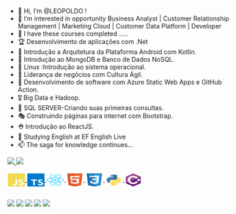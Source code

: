 - 👋 Hi, I’m @LEOPOLDO !
- 👀 I’m interested in opportunity Business Analyst | Customer Relationship Management | Marketing Cloud | Customer Data Platform | Developer 
- 🌱 I have these courses completed .....
- 🏆 Desenvolvimento de aplicações com .Net
- 🥊 Introdução a Arquitetura da Plataforma Android com Kotlin.
- 💎 Introdução ao MongoDB e Banco de Dados NoSQL.
- 🥇 Linux :Introdução ao sistema operacional.
- 🥈 Liderança de negócios com Cultura Ágil.
- 🏅 Desenvolvimento de software com Azure Static Web Apps e GitHub Action.
- 🎖  Big Data e Hadoop.
- 👘 SQL SERVER-Criando suas primeiras consultas.
- 🎭 Construindo páginas para internet com Bootstrap.
- ⛑  Introdução ao ReactJS.
- 💞️ Studying English at EF English Live
- 📫 The saga for knowledge continues...

 <div>
  <a href="https://github.com/LEOBLACKGOSPEL">
  <img height="180em" src="https://github-readme-stats.vercel.app/api?username=LEOBLACKGOSPEL&show_icons=true&theme=dracula&include_all_commits=true&count_private=true"/>
  <img height="180em" src="https://github-readme-stats.vercel.app/api/top-langs/?username=LEOBLACKGOSPEL&layout=compact&langs_count=7&theme=dracula"/>
</div>
<div style="display: inline_block"><br>
  <img align="center" alt="Leo-Js" height="30" width="40" src="https://raw.githubusercontent.com/devicons/devicon/master/icons/javascript/javascript-plain.svg">
  <img align="center" alt="Leo-Ts" height="30" width="40" src="https://raw.githubusercontent.com/devicons/devicon/master/icons/typescript/typescript-plain.svg">
  <img align="center" alt="Leo-React" height="30" width="40" src="https://raw.githubusercontent.com/devicons/devicon/master/icons/react/react-original.svg">
  <img align="center" alt="Leo-HTML" height="30" width="40" src="https://raw.githubusercontent.com/devicons/devicon/master/icons/html5/html5-original.svg">
  <img align="center" alt="Leo-CSS" height="30" width="40" src="https://raw.githubusercontent.com/devicons/devicon/master/icons/css3/css3-original.svg">
  <img align="center" alt="Leo-Python" height="30" width="40" src="https://raw.githubusercontent.com/devicons/devicon/master/icons/python/python-original.svg">
  <img align="center" alt="Leo-Csharp" height="30" width="40" src="https://raw.githubusercontent.com/devicons/devicon/master/icons/csharp/csharp-original.svg">
 
</div>
  
  ##
 
<div> 
  <a href=https://www.youtube.com/channel/UCkPC8O9SN9Ekxn_hzhSkDYQ" target="_blank"><img src="https://img.shields.io/badge/YouTube-FF0000?style=for-the-badge&logo=youtube&logoColor=white" target="_blank"></a>
  <a href="https://www.instagram.com/leoblackgospel/" target="_blank"><img src="https://img.shields.io/badge/-Instagram-%23E4405F?style=for-the-badge&logo=instagram&logoColor=white" target="_blank"></a>
 	<a href="https://twitter.com/LeoblackGospel" target="_blank"><img src="https://img.shields.io/badge/Twitch-9146FF?style=for-the-badge&logo=twitch&logoColor=white" target="_blank"></a>
  <a href = "mailto:leopoldoribeiro33@gmail.com"><img src="https://img.shields.io/badge/-Gmail-%23333?style=for-the-badge&logo=gmail&logoColor=white" target="_blank"></a>
  <a href="https://www.linkedin.com/in/leopoldoribeiro1976/" target="_blank"><img src="https://img.shields.io/badge/-LinkedIn-%230077B5?style=for-the-badge&logo=linkedin&logoColor=white" target="_blank"></a> 
 
  
</div>



